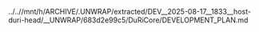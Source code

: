 ../..//mnt/h/ARCHIVE/.UNWRAP/extracted/DEV__2025-08-17__1833__host-duri-head/__UNWRAP/683d2e99c5/DuRiCore/DEVELOPMENT_PLAN.md